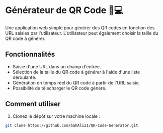 # Générateur de QR Code 📱💻

Une application web simple pour générer des QR codes en fonction des URL saisies par l'utilisateur. L'utilisateur peut également choisir la taille du QR code à générer.

## Fonctionnalités

- Saisie d'une URL dans un champ d'entrée.
- Sélection de la taille du QR code à générer à l'aide d'une liste déroulante.
- Génération en temps réel du QR code à partir de l'URL saisie.
- Possibilité de télécharger le QR code généré.

## Comment utiliser

1. Clonez le dépôt sur votre machine locale :

```bash
git clone https://github.com/bahAli21/QR-Code-Generator.git
